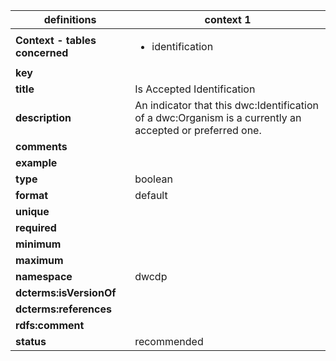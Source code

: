 | definitions | context 1 |
|-|-|
| **Context - tables concerned** | <ul><li>identification</li></ul> |
| **key** |  |
| **title** | Is Accepted Identification |
| **description** | An indicator that this dwc:Identification of a dwc:Organism is a currently an accepted or preferred one. |
| **comments** |  |
| **example** |  |
| **type** | boolean |
| **format** | default |
| **unique** |  |
| **required** |  |
| **minimum** |  |
| **maximum** |  |
| **namespace** | dwcdp |
| **dcterms:isVersionOf** |  |
| **dcterms:references** |  |
| **rdfs:comment** |  |
| **status** | recommended |
